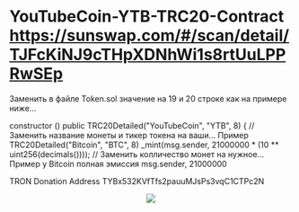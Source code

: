 # YouTubeCoin-YTB-TRC20-Contract https://sunswap.com/#/scan/detail/TJFcKiNJ9cTHpXDNhWi1s8rtUuLPPRwSEp

Заменить в файле Token.sol значение на 19 и 20 строке как на примере ниже...

 constructor () public TRC20Detailed("YouTubeCoin", "YTB", 8) {        // Заменить название монеты и тикер токена на ваши... Пример TRC20Detailed("Bitcoin", "BTC", 8)
        _mint(msg.sender, 21000000 * (10 ** uint256(decimals())));     // Заменить колличество монет на нужное... Пример у Bitcoin полная эмиссия  msg.sender, 21000000

TRON Donation Address TYBx532KVfTfs2pauuMJsPs3vqC1CTPc2N        

<p align="center">
  <img src="https://github.com/raasakh/YouTubeCoin-YTB-TRC20-Contract/blob/main/YouTubeCoin%E2%84%A2%20(YTB)%20TRC20.png">
</p>
